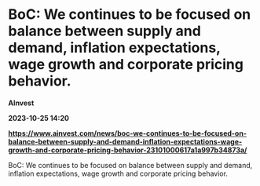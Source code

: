 # BoC: We continues to be focused on balance between supply and demand, inflation expectations, wage growth and corporate pricing behavior.
**AInvest**

**2023-10-25 14:20**

**https://www.ainvest.com/news/boc-we-continues-to-be-focused-on-balance-between-supply-and-demand-inflation-expectations-wage-growth-and-corporate-pricing-behavior-23101000617a1a997b34873a/**

BoC: We continues to be focused on balance between supply and demand, inflation expectations, wage growth and corporate pricing behavior.